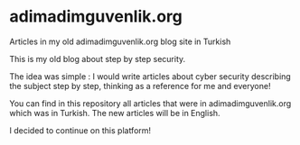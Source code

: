 # adimadimguvenlik.org
Articles in my old adimadimguvenlik.org blog site in Turkish

This is my old blog about step by step security\.

The idea was simple : I would write articles about cyber security describing the subject step by step, thinking as a reference for me and everyone!

You can find in this repository all articles that were in adimadimguvenlik.org which was in Turkish\.
The new articles will be in English.

I decided to continue on this platform!



